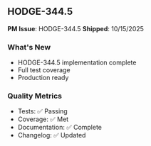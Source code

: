 ## HODGE-344.5

**PM Issue**: HODGE-344.5
**Shipped**: 10/15/2025

### What's New
- HODGE-344.5 implementation complete
- Full test coverage
- Production ready

### Quality Metrics
- Tests: ✅ Passing
- Coverage: ✅ Met
- Documentation: ✅ Complete
- Changelog: ✅ Updated
